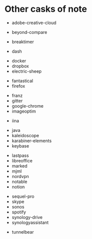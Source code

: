 # Other casks of note

- adobe-creative-cloud
<!-- - balenaetcher    -->
<!-- - bettertouchtool -->
- beyond-compare
<!-- - betwixt         -->
<!-- - bitwarden -->
- breaktimer
<!-- - cloudapp  -->
- dash
<!-- - discord          -->
<!-- - disk-inventory-x -->
- docker
- dropbox
- electric-sheep
<!-- - gimp -->
- fantastical
- firefox
<!-- - folding-at-home -->
- franz
- gitter
- google-chrome
- imageoptim
<!-- - inkscape -->
<!--     - inkscape requires xquartz -->
- iina
<!-- - itsycal                         -->
<!--     - date format EEEEEMM.dd h:mm -->
- java
- kaleidoscope
- karabiner-elements
- keybase
<!-- - kitematic -->
- lastpass
- libreoffice
- marked
- mjml
- nordvpn
- notable
- notion
<!-- - qbittorrent -->
<!-- - robo-3t     -->
- sequel-pro
- skype
- sonos
- spotify
- synology-drive
- synologyassistant
<!-- - telegram -->
<!-- - transmit -->
- tunnelbear
<!-- - tunnelblick -->
<!-- - vagrant -->
<!-- - virtualbox                -->
<!-- - virtualbox-extension-pack -->
